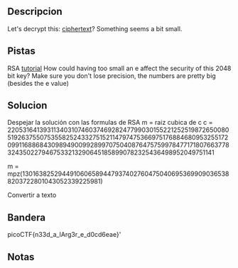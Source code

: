 ## Descripcion
Let's decrypt this: [ciphertext](https://jupiter.challenges.picoctf.org/static/eb5e6df8e14c52873cf88c582a1a4008/ciphertext)? Something seems a bit small.

## Pistas
RSA [tutorial](https://en.wikipedia.org/wiki/RSA_(cryptosystem))
How could having too small an e affect the security of this 2048 bit key?
Make sure you don't lose precision, the numbers are pretty big (besides the e value)

## Solucion
Despejar la solución con las formulas de RSA
m = raiz cubica de c
c = 2205316413931134031074603746928247799030155221252519872650080519263755075355825243327515211479747536697517688468095325517209911688684309894900992899707504087647575997847717180766377832435022794675332132906451858990782325436498952049751141

m = mpz(13016382529449106065894479374027604750406953699090365388203722801043052339225981)

Convertir a texto

## Bandera
picoCTF{n33d_a_lArg3r_e_d0cd6eae}'

## Notas



